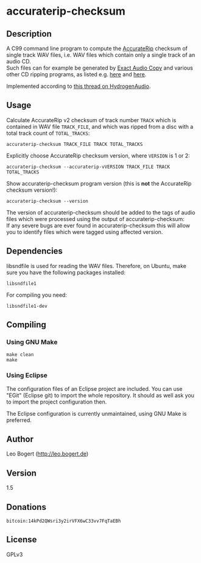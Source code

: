 # accuraterip-checksum

## Description
A C99 command line program to compute the [AccurateRip](http://accuraterip.com/) checksum of single track WAV files, i.e. WAV files which contain only a single track of an audio CD.  
Such files can for example be generated by [Exact Audio Copy](http://exactaudiocopy.de/) and various other CD ripping programs, as listed e.g. [here](http://accuraterip.com/software.htm) and [here](https://wiki.hydrogenaud.io/index.php?title=AccurateRip).

Implemented according to [this thread on HydrogenAudio](http://www.hydrogenaudio.org/forums/index.php?showtopic=97603).

## Usage
Calculate AccurateRip v2 checksum of track number ```TRACK``` which is contained in WAV file ```TRACK_FILE```, and which was ripped from a disc with a total track count of ```TOTAL_TRACKS```:

	accuraterip-checksum TRACK_FILE TRACK TOTAL_TRACKS

Explicitly choose AccurateRip checksum version, where ```VERSION``` is 1 or 2:

	accuraterip-checksum --accuraterip-vVERSION TRACK_FILE TRACK TOTAL_TRACKS

Show accuraterip-checksum program version (this is **not** the AccurateRip checksum version!):

	accuraterip-checksum --version

The version of accuraterip-checksum should be added to the tags of audio files which were processed using the output of accuraterip-checksum:  
If any severe bugs are ever found in accuraterip-checksum this will allow you to identify files which were tagged using affected version.

## Dependencies
libsndfile is used for reading the WAV files.
Therefore, on Ubuntu, make sure you have the following packages installed:

	libsndfile1

For compiling you need:

	libsndfile1-dev

## Compiling

### Using GNU Make
```shell
make clean
make
```

### Using Eclipse
The configuration files of an Eclipse project are included.
You can use "EGit" (Eclipse git) to import the whole repository.
It should as well ask you to import the project configuration then.

The Eclipse configuration is currently unmaintained, using GNU Make is preferred.

## Author
Leo Bogert (http://leo.bogert.de)

## Version
1.5

## Donations
	bitcoin:14kPd2QWsri3y2irVFX6wC33vv7FqTaEBh

## License
GPLv3
